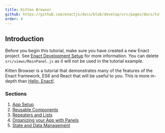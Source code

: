 ```yaml
---
title: Kitten Browser
github: https://github.com/enactjs/docs/blob/develop/src/pages/docs/tutorials/tutorial-kitten-browser/index.md
order: 4
---
```

## Introduction
Before you begin this tutorial, make sure you have created a new Enact project.  See [Enact Development Setup](../setup/) for more information.  You can delete `src/views/MainPanel.js` as it will not be used in the tutorial example.

Kitten Browser is a tutorial that demonstrates many of the features of the Enact framework, ES6 and React that will be useful to you.  This is more in-depth than [Hello, Enact!](../tutorial-hello-enact/).

### Sections

1. [App Setup](./app-setup/)
2. [Reusable Components](./reusable-components/)
3. [Repeaters and Lists](./lists/)
4. [Organizing your App with Panels](./panels/)
5. [State and Data Management](./data-and-state/)
